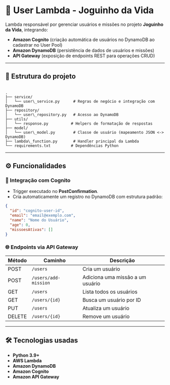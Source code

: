 


# 🚀 User Lambda - Joguinho da Vida

Lambda responsável por gerenciar usuários e missões no projeto **Joguinho da Vida**, integrando:
- **Amazon Cognito** (criação automática de usuários no DynamoDB ao cadastrar no User Pool)
- **Amazon DynamoDB** (persistência de dados de usuários e missões)
- **API Gateway** (exposição de endpoints REST para operações CRUD)

---

## 📂 Estrutura do projeto

```

.
├── service/
│   └── user\_service.py      # Regras de negócio e integração com DynamoDB
├── repository/
│   └── user\_repository.py   # Acesso ao DynamoDB
├── utils/
│   └── response.py          # Helpers de formatação de respostas
├── model/
│   └── user\_model.py        # Classe de usuário (mapeamento JSON <-> DynamoDB)
├── lambda\_function.py       # Handler principal da Lambda
└── requirements.txt         # Dependências Python

````

---

## ⚙️ Funcionalidades

### 🔑 Integração com Cognito
- Trigger executado no **PostConfirmation**.
- Cria automaticamente um registro no DynamoDB com estrutura padrão:
```json
{
  "id": "cognito-user-id",
  "email": "email@exemplo.com",
  "name": "Nome do Usuário",
  "age": 0,
  "missoesAtivas": []
}
````

### 🌐 Endpoints via API Gateway

| Método | Caminho              | Descrição                        |
| ------ | -------------------- | -------------------------------- |
| POST   | `/users`             | Cria um usuário                  |
| POST   | `/users/add-mission` | Adiciona uma missão a um usuário |
| GET    | `/users`             | Lista todos os usuários          |
| GET    | `/users/{id}`        | Busca um usuário por ID          |
| PUT    | `/users`             | Atualiza um usuário              |
| DELETE | `/users/{id}`        | Remove um usuário                |

---


## 🛠️ Tecnologias usadas

* **Python 3.9+**
* **AWS Lambda**
* **Amazon DynamoDB**
* **Amazon Cognito**
* **Amazon API Gateway**

